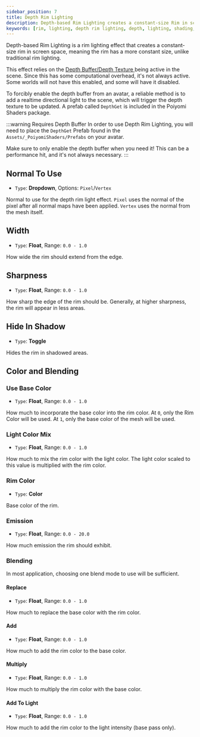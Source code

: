 ```yaml
---
sidebar_position: 7
title: Depth Rim Lighting
description: Depth-based Rim Lighting creates a constant-size Rim in screen space, allowing the Rim to have a more constant size, unlike traditional Rim Lighting.
keywords: [rim, lighting, depth rim lighting, depth, lighting, shading, poiyomi, shader]
---
```


Depth-based Rim Lighting is a rim lighting effect that creates a constant-size rim in screen space, meaning the rim has a more constant size, unlike traditional rim lighting.

This effect relies on the [Depth Buffer/Depth Texture <FAIcon icon="fa-solid fa-square-arrow-up-right"/>](https://docs.unity3d.com/Manual/SL-CameraDepthTexture.html) being active in the scene. Since this has some computational overhead, it's not always active. Some worlds will not have this enabled, and some will have it disabled.

To forcibly enable the depth buffer from an avatar, a reliable method is to add a realtime directional light to the scene, which will trigger the depth texture to be updated. A prefab called `DepthGet` is included in the Poiyomi Shaders package.

:::warning Requires Depth Buffer
In order to use Depth Rim Lighting, you will need to place the `DepthGet` Prefab found in the `Assets/_PoiyomiShaders/Prefabs` on your avatar.

Make sure to only enable the depth buffer when you need it! This can be a performance hit, and it's not always necessary.
:::

## Normal To Use

- `Type`: <PropertyIcon name="dropdown" />**Dropdown**, Options: `Pixel`/`Vertex`

Normal to use for the depth rim light effect. `Pixel` uses the normal of the pixel after all normal maps have been applied. `Vertex` uses the normal from the mesh itself.

## Width

- `Type`: <PropertyIcon name="floatrange" />**Float**, Range: `0.0 - 1.0`

How wide the rim should extend from the edge.

## Sharpness

- `Type`: <PropertyIcon name="floatrange" />**Float**, Range: `0.0 - 1.0`

How sharp the edge of the rim should be. Generally, at higher sharpness, the rim will appear in less areas.

## Hide In Shadow

- `Type`: <PropertyIcon name="toggle" />**Toggle**

Hides the rim in shadowed areas.

## Color and Blending

### Use Base Color

- `Type`: <PropertyIcon name="floatrange" />**Float**, Range: `0.0 - 1.0`

How much to incorporate the base color into the rim color. At `0`, only the Rim Color will be used. At `1`, only the base color of the mesh will be used.

### Light Color Mix

- `Type`: <PropertyIcon name="floatrange" />**Float**, Range: `0.0 - 1.0`

How much to mix the rim color with the light color. The light color scaled to this value is multiplied with the rim color.

### Rim Color

- `Type`: <PropertyIcon name="color" />**Color**

Base color of the rim.

### Emission

- `Type`: <PropertyIcon name="floatrange" />**Float**, Range: `0.0 - 20.0`

How much emission the rim should exhibit.

### Blending

In most application, choosing one blend mode to use will be sufficient.

#### Replace

- `Type`: <PropertyIcon name="floatrange" />**Float**, Range: `0.0 - 1.0`

How much to replace the base color with the rim color.

#### Add

- `Type`: <PropertyIcon name="floatrange" />**Float**, Range: `0.0 - 1.0`

How much to add the rim color to the base color.

#### Multiply

- `Type`: <PropertyIcon name="floatrange" />**Float**, Range: `0.0 - 1.0`

How much to multiply the rim color with the base color.

#### Add To Light

- `Type`: <PropertyIcon name="floatrange" />**Float**, Range: `0.0 - 1.0`

How much to add the rim color to the light intensity (base pass only).
